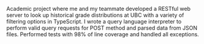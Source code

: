 Academic project where me and my teammate developed a RESTful web server to look up historical grade distributions at UBC with a variety of filtering options in TypeScript. I wrote a query language interpreter to perform valid query requests for POST method and parsed data from JSON files. 
Performed tests with 98% of line coverage and handled all exceptions.
